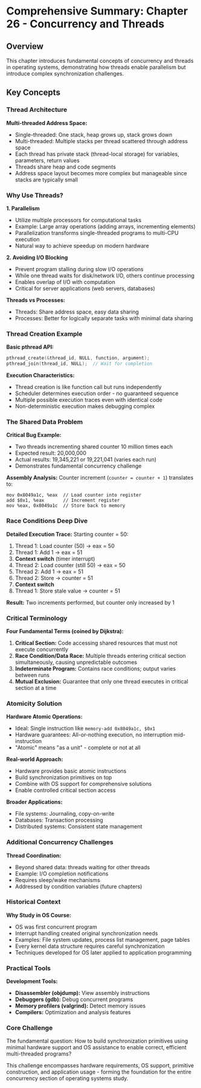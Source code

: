 # Comprehensive Summary: Chapter 26 - Concurrency and Threads

## Overview
This chapter introduces fundamental concepts of concurrency and threads in operating systems, demonstrating how threads enable parallelism but introduce complex synchronization challenges.

## Key Concepts

### Thread Architecture
**Multi-threaded Address Space:**
- Single-threaded: One stack, heap grows up, stack grows down
- Multi-threaded: Multiple stacks per thread scattered through address space
- Each thread has private stack (thread-local storage) for variables, parameters, return values
- Threads share heap and code segments
- Address space layout becomes more complex but manageable since stacks are typically small

### Why Use Threads?

**1. Parallelism**
- Utilize multiple processors for computational tasks
- Example: Large array operations (adding arrays, incrementing elements)
- Parallelization transforms single-threaded programs to multi-CPU execution
- Natural way to achieve speedup on modern hardware

**2. Avoiding I/O Blocking**
- Prevent program stalling during slow I/O operations
- While one thread waits for disk/network I/O, others continue processing
- Enables overlap of I/O with computation
- Critical for server applications (web servers, databases)

**Threads vs Processes:**
- Threads: Share address space, easy data sharing
- Processes: Better for logically separate tasks with minimal data sharing

### Thread Creation Example
**Basic pthread API:**
```c
pthread_create(&thread_id, NULL, function, argument);
pthread_join(thread_id, NULL);  // Wait for completion
```

**Execution Characteristics:**
- Thread creation is like function call but runs independently
- Scheduler determines execution order - no guaranteed sequence
- Multiple possible execution traces even with identical code
- Non-deterministic execution makes debugging complex

### The Shared Data Problem

**Critical Bug Example:**
- Two threads incrementing shared counter 10 million times each
- Expected result: 20,000,000
- Actual results: 19,345,221 or 19,221,041 (varies each run)
- Demonstrates fundamental concurrency challenge

**Assembly Analysis:**
Counter increment (`counter = counter + 1`) translates to:
```assembly
mov 0x8049a1c, %eax  // Load counter into register
add $0x1, %eax       // Increment register
mov %eax, 0x8049a1c  // Store back to memory
```

### Race Conditions Deep Dive

**Detailed Execution Trace:**
Starting counter = 50:

1. Thread 1: Load counter (50) → eax = 50
2. Thread 1: Add 1 → eax = 51
3. **Context switch** (timer interrupt)
4. Thread 2: Load counter (still 50) → eax = 50
5. Thread 2: Add 1 → eax = 51
6. Thread 2: Store → counter = 51
7. **Context switch**
8. Thread 1: Store stale value → counter = 51

**Result:** Two increments performed, but counter only increased by 1

### Critical Terminology

**Four Fundamental Terms (coined by Dijkstra):**

1. **Critical Section:** Code accessing shared resources that must not execute concurrently
2. **Race Condition/Data Race:** Multiple threads entering critical section simultaneously, causing unpredictable outcomes
3. **Indeterminate Program:** Contains race conditions; output varies between runs
4. **Mutual Exclusion:** Guarantee that only one thread executes in critical section at a time

### Atomicity Solution

**Hardware Atomic Operations:**
- Ideal: Single instruction like `memory-add 0x8049a1c, $0x1`
- Hardware guarantees: All-or-nothing execution, no interruption mid-instruction
- "Atomic" means "as a unit" - complete or not at all

**Real-world Approach:**
- Hardware provides basic atomic instructions
- Build synchronization primitives on top
- Combine with OS support for comprehensive solutions
- Enable controlled critical section access

**Broader Applications:**
- File systems: Journaling, copy-on-write
- Databases: Transaction processing
- Distributed systems: Consistent state management

### Additional Concurrency Challenges

**Thread Coordination:**
- Beyond shared data: threads waiting for other threads
- Example: I/O completion notifications
- Requires sleep/wake mechanisms
- Addressed by condition variables (future chapters)

### Historical Context

**Why Study in OS Course:**
- OS was first concurrent program
- Interrupt handling created original synchronization needs
- Examples: File system updates, process list management, page tables
- Every kernel data structure requires careful synchronization
- Techniques developed for OS later applied to application programming

### Practical Tools

**Development Tools:**
- **Disassembler (objdump):** View assembly instructions
- **Debuggers (gdb):** Debug concurrent programs
- **Memory profilers (valgrind):** Detect memory issues
- **Compilers:** Optimization and analysis features

### Core Challenge
The fundamental question: How to build synchronization primitives using minimal hardware support and OS assistance to enable correct, efficient multi-threaded programs?

This challenge encompasses hardware requirements, OS support, primitive construction, and application usage - forming the foundation for the entire concurrency section of operating systems study. 